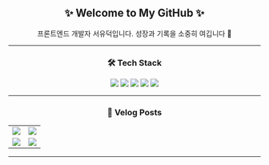 


<h2 align="center">✨ Welcome to My GitHub ✨</h2>
<p align="center">프론트엔드 개발자 서유덕입니다. 성장과 기록을 소중히 여깁니다 🚀</p>


---

<!-- 기술스택 -->
<h3 align="center">🛠 Tech Stack</h3>
<p align="center">
  <img src="https://img.shields.io/badge/JavaScript-F7DF1E?style=for-the-badge&logo=javascript&logoColor=black" />
  <img src="https://img.shields.io/badge/TypeScript-3178C6?style=for-the-badge&logo=typescript&logoColor=white" />
  <img src="https://img.shields.io/badge/React-61DAFB?style=for-the-badge&logo=react&logoColor=black" />
  <img src="https://img.shields.io/badge/Next.js-000000?style=for-the-badge&logo=nextdotjs&logoColor=white" />
  <img src="https://img.shields.io/badge/AWS-232F3E?style=for-the-badge&logo=amazonaws&logoColor=white" />
</p>

---

<!-- 벨로그 링크 배너 -->
<h3 align="center">📝 Velog Posts</h3>

<table align="center">
  <tr>
    <td>
      <a href="https://velog.io/@o1011/%EB%A9%B4%EC%A0%91%ED%9B%84%EA%B8%B0-%EC%B9%B4%EC%B9%B4%EC%98%A4-%ED%97%AC%EC%8A%A4%EC%BC%80%EC%96%B4-%EC%8B%A0%EC%9E%85-%ED%94%84%EB%A1%A0%ED%8A%B8%EC%97%94%EB%93%9C-%EB%A9%B4%EC%A0%91-%ED%9A%8C%EA%B3%A0">
        <img src="https://velog-readme-stats.vercel.app/api?name=o1011&slug=면접후기-카카오-헬스케어-신입-프론트엔드-면접-회고" />
      </a>
    </td>
    <td>
      <a href="https://velog.io/@o1011/토스뱅크-사전과제-회고-일주일의-기록](https://velog.io/@o1011/%ED%86%A0%EC%8A%A4%EB%B1%85%ED%81%AC-%EC%82%AC%EC%A0%84%EA%B3%BC%EC%A0%9C-%ED%9A%8C%EA%B3%A0-%EC%9D%BC%EC%A3%BC%EC%9D%BC%EC%9D%98-%EA%B8%B0%EB%A1%9D">
        <img src="https://velog-readme-stats.vercel.app/api?name=o1011&slug=토스뱅크-사전과제-회고-일주일의-기록" />
      </a>
    </td>
  </tr>
  <tr>
    <td>
      <a href="https://velog.io/@o1011/Next.js-14-에서-메타데이터-적용하기](https://velog.io/@o1011/Next.js-14-%EC%97%90%EC%84%9C-%EB%A9%94%ED%83%80%EB%8D%B0%EC%9D%B4%ED%84%B0-%EC%A0%81%EC%9A%A9%ED%95%98%EA%B8%B0">
        <img src="https://velog-readme-stats.vercel.app/api?name=o1011&slug=Next.js-14-에서-메타데이터-적용하기" />
      </a>
    </td>
    <td>
      <a href="https://velog.io/@o1011/사용자-경험과-개발자-경험을-모두-잡는-퍼널-구조-활용법-feat-토스](https://velog.io/@o1011/%EC%82%AC%EC%9A%A9%EC%9E%90-%EA%B2%BD%ED%97%98%EA%B3%BC-%EA%B0%9C%EB%B0%9C%EC%9E%90-%EA%B2%BD%ED%97%98%EC%9D%84-%EB%AA%A8%EB%91%90-%EC%9E%A1%EB%8A%94-%ED%8D%BC%EB%84%90-%EA%B5%AC%EC%A1%B0-%ED%99%9C%EC%9A%A9%EB%B2%95-feat-%ED%86%A0%EC%8A%A4">
        <img src="https://velog-readme-stats.vercel.app/api?name=o1011&slug=사용자-경험과-개발자-경험을-모두-잡는-퍼널-구조-활용법-feat-토스" />
      </a>
    </td>
  </tr>
</table>

---



